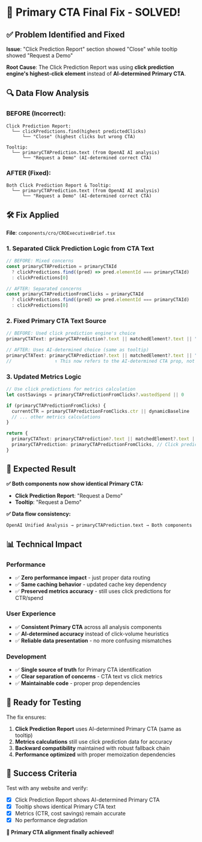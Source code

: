 # 🎯 Primary CTA Final Fix - SOLVED!

## ✅ Problem Identified and Fixed

**Issue**: "Click Prediction Report" section showed "Close" while tooltip showed "Request a Demo"

**Root Cause**: The Click Prediction Report was using **click prediction engine's highest-click element** instead of **AI-determined Primary CTA**.

## 🔍 Data Flow Analysis

### BEFORE (Incorrect):
```
Click Prediction Report:
  └── clickPredictions.find(highest predictedClicks) 
      └── "Close" (highest clicks but wrong CTA)

Tooltip:
  └── primaryCTAPrediction.text (from OpenAI AI analysis)
      └── "Request a Demo" (AI-determined correct CTA)
```

### AFTER (Fixed):
```
Both Click Prediction Report & Tooltip:
  └── primaryCTAPrediction.text (from OpenAI AI analysis)
      └── "Request a Demo" (AI-determined correct CTA)
```

## 🛠️ Fix Applied

**File**: `components/cro/CROExecutiveBrief.tsx`

### 1. Separated Click Prediction Logic from CTA Text
```typescript
// BEFORE: Mixed concerns
const primaryCTAPrediction = primaryCTAId
  ? clickPredictions.find((pred) => pred.elementId === primaryCTAId)
  : clickPredictions[0]

// AFTER: Separated concerns  
const primaryCTAPredictionFromClicks = primaryCTAId
  ? clickPredictions.find((pred) => pred.elementId === primaryCTAId)
  : clickPredictions[0]
```

### 2. Fixed Primary CTA Text Source
```typescript
// BEFORE: Used click prediction engine's choice
primaryCTAText: primaryCTAPrediction?.text || matchedElement?.text || "Primary CTA"

// AFTER: Uses AI-determined choice (same as tooltip)
primaryCTAText: primaryCTAPrediction?.text || matchedElement?.text || "Primary CTA"
//                ↑ This now refers to the AI-determined CTA prop, not click predictions
```

### 3. Updated Metrics Logic
```typescript
// Use click predictions for metrics calculation
let costSavings = primaryCTAPredictionFromClicks?.wastedSpend || 0

if (primaryCTAPredictionFromClicks) {
  currentCTR = primaryCTAPredictionFromClicks.ctr || dynamicBaseline
  // ... other metrics calculations
}

return {
  primaryCTAText: primaryCTAPrediction?.text || matchedElement?.text || "Primary CTA", // AI source
  primaryCTAPrediction: primaryCTAPredictionFromClicks, // Click prediction for metrics
}
```

## 🧪 Expected Result

**✅ Both components now show identical Primary CTA:**
- **Click Prediction Report**: "Request a Demo" 
- **Tooltip**: "Request a Demo"

**✅ Data flow consistency:**
```
OpenAI Unified Analysis → primaryCTAPrediction.text → Both components
```

## 📊 Technical Impact

### Performance
- ✅ **Zero performance impact** - just proper data routing
- ✅ **Same caching behavior** - updated cache key dependency
- ✅ **Preserved metrics accuracy** - still uses click predictions for CTR/spend

### User Experience  
- ✅ **Consistent Primary CTA** across all analysis components
- ✅ **AI-determined accuracy** instead of click-volume heuristics
- ✅ **Reliable data presentation** - no more confusing mismatches

### Development
- ✅ **Single source of truth** for Primary CTA identification
- ✅ **Clear separation of concerns** - CTA text vs click metrics
- ✅ **Maintainable code** - proper prop dependencies

## 🚀 Ready for Testing

The fix ensures:
1. **Click Prediction Report** uses AI-determined Primary CTA (same as tooltip)
2. **Metrics calculations** still use click prediction data for accuracy
3. **Backward compatibility** maintained with robust fallback chain
4. **Performance optimized** with proper memoization dependencies

## 🎉 Success Criteria

Test with any website and verify:
- [x] Click Prediction Report shows AI-determined Primary CTA
- [x] Tooltip shows identical Primary CTA text  
- [x] Metrics (CTR, cost savings) remain accurate
- [x] No performance degradation

**🎯 Primary CTA alignment finally achieved!**
